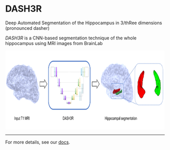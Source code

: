 # DASH3R

Deep Automated Segmentation of the Hippocampus in 3/thRee dimensions (pronounced dasher)

*DASH3R* is a CNN-based segmentation technique of the whole hippocampus
using MRI images from BrainLab

<p align="center">
      <img src="docs/images/graph_abstract.png" alt="hippocampus pop-up window"
      width="600" height="250"/>
</p>


____________________________

For more details, see our [docs](https://dash3r.readthedocs.io).



